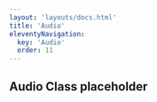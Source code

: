 ```yaml
---
layout: 'layouts/docs.html'
title: 'Audio'
eleventyNavigation:
  key: 'Audio'
  order: 11
---
```


## Audio Class placeholder

